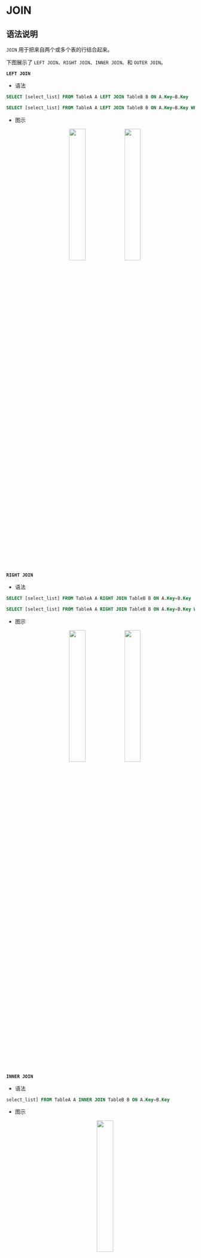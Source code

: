 # **JOIN**

## **语法说明**

``JOIN`` 用于把来自两个或多个表的行结合起来。

下图展示了 ``LEFT JOIN``、``RIGHT JOIN``、``INNER JOIN``、和 ``OUTER JOIN``。

**``LEFT JOIN``**

- 语法

```sql
SELECT [select_list] FROM TableA A LEFT JOIN TableB B ON A.Key=B.Key
```

```sql
SELECT [select_list] FROM TableA A LEFT JOIN TableB B ON A.Key=B.Key WHERE B.Key IS NULL
```

- 图示

    <div align="center">
    <img src=https://community-shared-data-1308875761.cos.ap-beijing.myqcloud.com/artwork/docs/reference/left_join.png width=30% heigth=30%/>
    <img src=https://community-shared-data-1308875761.cos.ap-beijing.myqcloud.com/artwork/docs/reference/left_join_where.png width=30% heigth=30%/>
    </div>  

**``RIGHT JOIN``**

- 语法

```sql
SELECT [select_list] FROM TableA A RIGHT JOIN TableB B ON A.Key=B.Key
```

```sql
SELECT [select_list] FROM TableA A RIGHT JOIN TableB B ON A.Key=B.Key WHERE A.Key IS NULL
```

- 图示

    <div align="center">
    <img src=https://community-shared-data-1308875761.cos.ap-beijing.myqcloud.com/artwork/docs/reference/right_join.png width=30% heigth=30%/>
    <img src=https://community-shared-data-1308875761.cos.ap-beijing.myqcloud.com/artwork/docs/reference/right_join_where.png width=30% heigth=30%/>
    </div>

**``INNER JOIN``**

- 语法

```sql
select_list] FROM TableA A INNER JOIN TableB B ON A.Key=B.Key
```

- 图示

    <div align="center">
    <img src=https://community-shared-data-1308875761.cos.ap-beijing.myqcloud.com/artwork/docs/reference/inner_join.png width=30% heigth=30%/>
    </div>

**``FULL JOIN``**

- 语法

```sql
SELECT [select_list] FROM TableA A FULL OUTER JOIN TableB B ON A.Key=B.Key
```

```sql
SELECT [select_list] FROM TableA A FULL OUTER JOIN TableB B ON A.Key=B.Key WHERE A.Key IS NULL OR B.Key IS NULL
```

- 图示

    <div align="center">
    <img src=https://community-shared-data-1308875761.cos.ap-beijing.myqcloud.com/artwork/docs/reference/full_join.png width=30% heigth=30%/>
    <img src=https://community-shared-data-1308875761.cos.ap-beijing.myqcloud.com/artwork/docs/reference/full_join_where.png width=30% heigth=30%/>
    </div>

更多信息，参考：

- [LEFT JOIN](left-join.md)
- [RIGHT JOIN](right-join.md)
- [INNER JOIN](inner-join.md)
- [FULL JOIN](full-join.md)
- [OUTER JOIN](outer-join.md)
- [NATURAL JOIN](natural-join.md)

